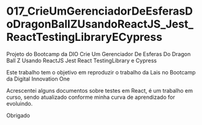 # 017_CrieUmGerenciadorDeEsferasDoDragonBallZUsandoReactJS_Jest_ReactTestingLibraryECypress

Projeto do Bootcamp da DIO  Crie Um Gerenciador De Esferas Do Dragon Ball Z Usando ReactJS Jest React TestingLibrary e Cypress

Este trabalho tem o objetivo em reproduzir o trabalho da Lais no Bootcamp da Digital Innovation One

Acrescentei alguns documentos sobre testes em React, é um trabalho em curso, sendo atualizado conforme minha curva de aprendizado for evoluindo.

Obrigado
